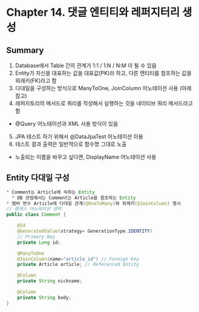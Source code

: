 # Chapter 14. 댓글 엔티티와 레퍼지터리 생성

## Summary
1. Database에서 Table 간의 관계가 1:1 / 1:N / N:M 이 될 수 있음
2. Entity가 자신을 대표하는 값을 대표값(PK)라 하고, 다른 엔티티를 참조하는 값을 외래키(FK)라고 함
3. 다대일을 구성하는 방식으로 ManyToOne, JoinColumn 어노테이션 사용 (아래 참고)
4. 레퍼지토리의 메서드로 쿼리를 작성해서 실행하는 것을 네이티브 쿼리 메서드라고 함
  * @Query 어노테이션과 XML 사용 방식이 있음
5. JPA 테스트 하기 위해서 @DataJpaTest 어노테이션 이용
6. 테스트 결과 출력은 일반적으로 함수명 그대로 노출
  * 노출되는 이름을 바꾸고 싶다면, DisplayName 어노테이션 사용

## Entity 다대일 구성
```java
* Comment는 Article에 속하는 Entity
  * DB 관점에서는 Comment는 Article을 참조하는 Entity
* 멤버 변수 Article에 다대일 관계(@OneToMany)와 외래키(@JoinColumn) 명시
// 클래스 어노테이션 생략
public class Comment {

    @Id
    @GeneratedValue(strategy= GenerationType.IDENTITY)
    // Primary Key
    private Long id;

    @ManyToOne
    @JoinColumn(name="article_id") // Foreign Key
    private Article article; // Referenced Entity

    @Column
    private String nickname;

    @Column
    private String body;
}

```
